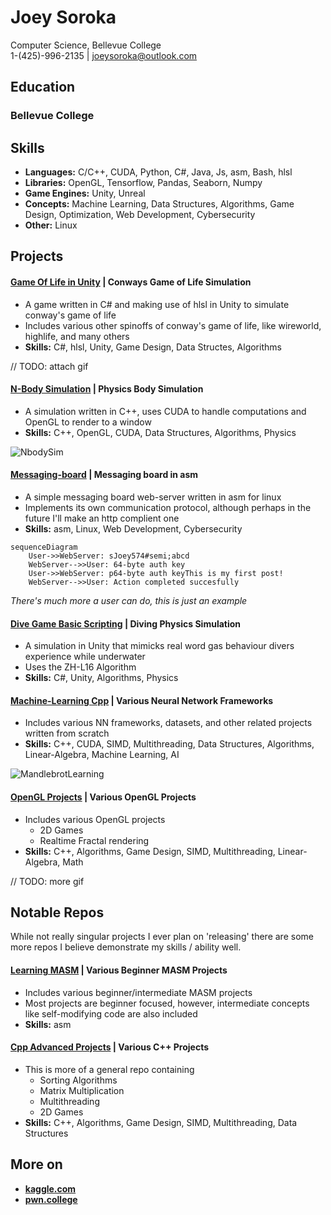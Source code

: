 # Joey Soroka
Computer Science, Bellevue College
<br>
1-(425)-996-2135 | joeysoroka@outlook.com

## Education

### Bellevue College

## Skills
* **Languages:** C/C++, CUDA, Python, C#, Java, Js, asm, Bash, hlsl
* **Libraries:** OpenGL, Tensorflow, Pandas, Seaborn, Numpy
* **Game Engines:** Unity, Unreal
* **Concepts:** Machine Learning, Data Structures, Algorithms, Game Design, Optimization, Web Development, Cybersecurity
* **Other:** Linux

## Projects
#### [Game Of Life in Unity](https://github.com/Joey574/GameOfLifeInUnity) | **Conways Game of Life Simulation**
* A game written in C# and making use of hlsl in Unity to simulate conway's game of life
* Includes various other spinoffs of conway's game of life, like wireworld, highlife, and many others
* **Skills:** C#, hlsl, Unity, Game Design, Data Structes, Algorithms

// TODO: attach gif

#### [N-Body Simulation](https://github.com/Joey574/NBodySimulation) | **Physics Body Simulation**
* A simulation written in C++, uses CUDA to handle computations and OpenGL to render to a window
* **Skills:** C++, OpenGL, CUDA, Data Structures, Algorithms, Physics

![NbodySim](https://github.com/Joey574/Demos/blob/main/NbodySimulation/gifs/nbodysim6gif.gif)

#### [Messaging-board](https://github.com/Joey574/Messaging-Board) | **Messaging board in asm**
* A simple messaging board web-server written in asm for linux
* Implements its own communication protocol, although perhaps in the future I'll make an http complient one
*  **Skills:** asm, Linux, Web Development, Cybersecurity

``` mermaid
sequenceDiagram
    User->>WebServer: sJoey574#semi;abcd
    WebServer-->>User: 64-byte auth key
    User->>WebServer: p64-byte auth keyThis is my first post!
    WebServer-->>User: Action completed succesfully
```
*There's much more a user can do, this is just an example*

#### [Dive Game Basic Scripting](https://github.com/Joey574/DiveGameBasicScripting) | **Diving Physics Simulation**
* A simulation in Unity that mimicks real word gas behaviour divers experience while underwater
* Uses the ZH-L16 Algorithm
* **Skills:** C#, Unity, Algorithms, Physics

#### [Machine-Learning Cpp](https://github.com/Joey574/MachineLearningCpp) | **Various Neural Network Frameworks**
* Includes various NN frameworks, datasets, and other related projects written from scratch
*  **Skills:** C++, CUDA, SIMD, Multithreading, Data Structures, Algorithms, Linear-Algebra, Machine Learning, AI

![MandlebrotLearning](https://github.com/Joey574/Demos/blob/main/MachineLearningCpp/gifs/35lossy_mandlebrot_learning_transparency.gif)

#### [OpenGL Projects](https://github.com/Joey574/OpenglProjects) | **Various OpenGL Projects**
* Includes various OpenGL projects
  * 2D Games
  * Realtime Fractal rendering
*  **Skills:** C++, Algorithms, Game Design, SIMD, Multithreading, Linear-Algebra, Math

// TODO: more gif

## Notable Repos
While not really singular projects I ever plan on 'releasing' there are some more repos I believe demonstrate my skills / ability well.

#### [Learning MASM](https://github.com/Joey574/LearningMASM) | **Various Beginner MASM Projects**
* Includes various beginner/intermediate MASM projects
* Most projects are beginner focused, however, intermediate concepts like self-modifying code are also included
*  **Skills:** asm

#### [Cpp Advanced Projects](https://github.com/Joey574/Cpp-Advanced-Projects) | **Various C++ Projects**
* This is more of a general repo containing
  * Sorting Algorithms
  * Matrix Multiplication
  * Multithreading
  * 2D Games
* **Skills:** C++, Algorithms, Game Design, SIMD, Multithreading, Data Structures

## More on
* **[kaggle.com](https://www.kaggle.com/joeyleesoroka)**
* **[pwn.college](https://pwn.college/hacker/78956)**
